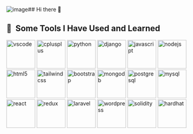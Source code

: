 ![image](https://github.com/Sailinhha/Sailinhha/assets/173933012/02861766-ecf4-4dde-8168-d6946cbd0c1a)## Hi there 👋

<!--
**Sailinhha/Sailinhha** is a ✨ _special_ ✨ repository because its `README.md` (this file) appears on your GitHub profile.

Here are some ideas to get you started:

- 🔭 I’m currently working on NFT game project.
- 🌱 I’m currently learning Motoko
- 👯 I’m looking to collaborate on you.
- 📫 How to reach me: jonga0683@gmail.com
- 😄 Pronouns: No special in the world!
-->
<h2> 🚀 &nbsp;Some Tools I Have Used and Learned</h2>
<p align="left">
<img src="https://cdn.jsdelivr.net/gh/devicons/devicon/icons/vscode/vscode-original.svg" alt="vscode" width="75" height="75"/>
 <img src="https://cdn.jsdelivr.net/gh/devicons/devicon@latest/icons/cplusplus/cplusplus-original.svg" alt="cplusplus" width="75" height="75" />
 <img src="https://cdn.jsdelivr.net/gh/devicons/devicon@latest/icons/python/python-original.svg" alt="python" width="75" height="75"/>
 <img src="https://cdn.jsdelivr.net/gh/devicons/devicon@latest/icons/django/django-plain.svg" alt="django" width="75" height="75"/>
 <img src="https://cdn.jsdelivr.net/gh/devicons/devicon@latest/icons/javascript/javascript-original.svg" alt="javascript" width="75" height="75" />            
 <img src="https://cdn.jsdelivr.net/gh/devicons/devicon@latest/icons/nodejs/nodejs-original.svg" alt="nodejs" width="75" height="75"/> 
 <img src="https://cdn.jsdelivr.net/gh/devicons/devicon@latest/icons/html5/html5-original.svg" alt="html5" width="75" height="75"/>
 <img src="https://cdn.jsdelivr.net/gh/devicons/devicon@latest/icons/tailwindcss/tailwindcss-original.svg" alt="tailwindcss" width="75" height="75"/>
 <img src="https://cdn.jsdelivr.net/gh/devicons/devicon@latest/icons/bootstrap/bootstrap-original.svg" alt="bootstrap" width="75" height="75"/>
<img src="https://cdn.jsdelivr.net/gh/devicons/devicon@latest/icons/mongodb/mongodb-original.svg" alt="mongodb" width="75" height="75"/>   
 <img src="https://cdn.jsdelivr.net/gh/devicons/devicon@latest/icons/postgresql/postgresql-original.svg" alt="postgresql" width="75" height="75"/>
 <img src="https://cdn.jsdelivr.net/gh/devicons/devicon@latest/icons/mysql/mysql-original.svg" alt="mysql" width="75" height="75" />    
<img src="https://cdn.jsdelivr.net/gh/devicons/devicon@latest/icons/react/react-original.svg" alt="react" width="75" height="75"/>       
<img src="https://cdn.jsdelivr.net/gh/devicons/devicon@latest/icons/redux/redux-original.svg" alt="redux" width="75" height="75"/>                  
<img src="https://cdn.jsdelivr.net/gh/devicons/devicon@latest/icons/laravel/laravel-original.svg" alt="laravel" width="75" height="75"/>
<img src="https://cdn.jsdelivr.net/gh/devicons/devicon@latest/icons/wordpress/wordpress-original.svg" alt="wordpress" width="75" height="75"/>
<img src="https://cdn.jsdelivr.net/gh/devicons/devicon@latest/icons/solidity/solidity-original.svg" alt="solidity" width="75" height="75"/>
<img src="https://cdn.jsdelivr.net/gh/devicons/devicon@latest/icons/hardhat/hardhat-original.svg" alt="hardhat" width="75" height="75"/>


          
          
          
          
          
          
          
          
          
          
          
          
          
          
          
          

          
           
          
          
          
          
          
          
</p>
